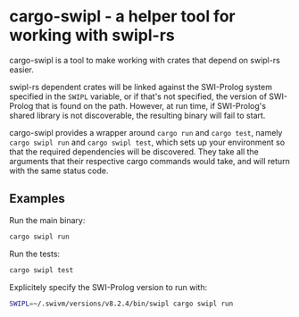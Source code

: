 # cargo-swipl - a helper tool for working with swipl-rs
cargo-swipl is a tool to make working with crates that depend on swipl-rs easier.

swipl-rs dependent crates will be linked against the SWI-Prolog system specified in the `SWIPL` variable, or if that's not specified, the version of SWI-Prolog that is found on the path. However, at run time, if SWI-Prolog's shared library is not discoverable, the resulting binary will fail to start. 

cargo-swipl provides a wrapper around `cargo run` and `cargo test`, namely `cargo swipl run` and `cargo swipl test`, which sets up your environment so that the required dependencies will be discovered. They take all the arguments that their respective cargo commands would take, and will return with the same status code.

## Examples
Run the main binary:
```bash
cargo swipl run
```

Run the tests:
```bash
cargo swipl test
```

Explicitely specify the SWI-Prolog version to run with:
```bash
SWIPL=~/.swivm/versions/v8.2.4/bin/swipl cargo swipl run
```
